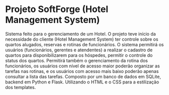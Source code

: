 # Projeto SoftForge (Hotel Management System)

Sistema feito para o gerenciamento de um Hotel. O projeto teve início da necessidade do cliente (Hotel Management System) ter controle sobre os quartos alugados, reservas e rotinas de funcionários. O sistema permitirá os usuários (funcionários, gerentes e atendentes) a realizar o cadastro de quartos para disponibilizarem para os hóspedes, permitir o controle do status dos quartos.
Permitirá também o gerenciamento da rotina dos funcionários, os usuários com nível de acesso maior poderão organizar as tarefas nas rotinas, e os usuários com acesso mais baixo poderão apenas consultar a lista das tarefas. 
Composto por um banco de dados em SQLite, backend em Python e Flask. Utilizando o HTML e o CSS para a estilização dos templates.
